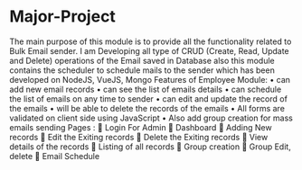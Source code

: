 # Major-Project
The main purpose of this module is to provide all the functionality related to Bulk Email sender. I am Developing all type of CRUD (Create, Read, Update and Delete) operations of the Email saved in Database also this module contains the scheduler to schedule mails to the sender which has been developed on  NodeJS, VueJS, Mongo  Features of Employee Module:  • can add new email records  • can see the list of emails details  • can schedule the list of emails on any time to sender  • can edit and update the record of the emails  • will be able to delete the records of the emails  • All forms are validated on client side using JavaScript  • Also add group creation for mass emails sending  Pages :   Login For Admin   Dashboard   Adding New records   Edit the Exiting records   Delete the Exiting records   View details of the records   Listing of all records   Group creation   Group Edit, delete   Email Schedule
